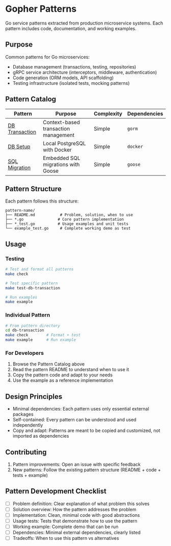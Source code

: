 # Gopher Patterns

Go service patterns extracted from production microservice systems. Each pattern includes code, documentation, and working examples.

## Purpose

Common patterns for Go microservices:

- Database management (transactions, testing, repositories)
- gRPC service architecture (interceptors, middleware, authentication)
- Code generation (ORM models, API scaffolding)
- Testing infrastructure (isolated tests, mocking patterns)

## Pattern Catalog

| Pattern | Purpose | Complexity | Dependencies |
|---------|---------|------------|--------------|
| [DB Transaction](./db-transaction/) | Context-based transaction management | Simple | `gorm` |
| [DB Setup](./db-setup/) | Local PostgreSQL with Docker | Simple | `docker` |
| [SQL Migration](./sql-migration/) | Embedded SQL migrations with Goose | Simple | `goose` |

## Pattern Structure

Each pattern follows this structure:
```
pattern-name/
├── README.md           # Problem, solution, when to use
├── *.go               # Core pattern implementation
├── *_test.go          # Usage examples and unit tests
└── example_test.go     # Complete working demo as test
```

## Usage

### Testing
```bash
# Test and format all patterns
make check

# Test specific pattern
make test-db-transaction

# Run examples
make example
```

### Individual Pattern
```bash
# From pattern directory
cd db-transaction
make check        # Format + test
make example      # Run example
```

### For Developers
1. Browse the Pattern Catalog above
2. Read the pattern README to understand when to use it
3. Copy the pattern code and adapt to your needs
4. Use the example as a reference implementation

## Design Principles

- Minimal dependencies: Each pattern uses only essential external packages
- Self-contained: Every pattern can be understood and used independently  
- Copy and adapt: Patterns are meant to be copied and customized, not imported as dependencies

## Contributing

1. Pattern improvements: Open an issue with specific feedback
2. New patterns: Follow the existing pattern structure (README + code + tests + example)

## Pattern Development Checklist

- [ ] Problem definition: Clear explanation of what problem this solves
- [ ] Solution overview: How the pattern addresses the problem
- [ ] Implementation: Clean, minimal code with good abstractions
- [ ] Usage tests: Tests that demonstrate how to use the pattern
- [ ] Working example: Complete demo that can be run
- [ ] Dependencies: Minimal external dependencies, clearly listed
- [ ] Tradeoffs: When to use this pattern vs alternatives
